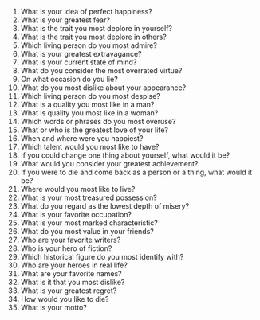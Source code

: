 1. What is your idea of perfect happiness?
2. What is your greatest fear?
3. What is the trait you most deplore in yourself?
4. What is the trait you most deplore in others?
5. Which living person do you most admire?
6. What is your greatest extravagance?
7. What is your current state of mind?
8. What do you consider the most overrated virtue?
9. On what occasion do you lie?
10. What do you most dislike about your appearance?
11. Which living person do you most despise?
12. What is a quality you most like in a man?
13. What is quality you most like in a woman?
14. Which words or phrases do you most overuse?
15. What or who is the greatest love of your life?
16. When and where were you happiest?
17. Which talent would you most like to have?
18. If you could change one thing about yourself, what would it be?
19. What would you consider your greatest achievement?
20. If you were to die and come back as a person or a thing, what would it be?
21. Where would you most like to live?
22. What is your most treasured possession?
23. What do you regard as the lowest depth of misery?
24. What is your favorite occupation?
25. What is your most marked characteristic?
26. What do you most value in your friends?
27. Who are your favorite writers?
28. Who is your hero of fiction?
29. Which historical figure do you most identify with?
30. Who are your heroes in real life?
31. What are your favorite names?
32. What is it that you most dislike?
33. What is your greatest regret?
34. How would you like to die?
35. What is your motto?
